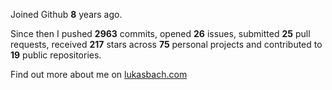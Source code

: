 Joined Github **8** years ago.

Since then I pushed **2963** commits, opened **26** issues, submitted **25** pull requests, received **217** stars across **75** personal projects and contributed to **19** public repositories.

Find out more about me on [lukasbach.com](https://lukasbach.com)

